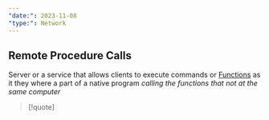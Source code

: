 ```yaml
---
"date:": 2023-11-08
"type:": Network
---
```

## Remote Procedure Calls

Server or a service that allows clients to execute commands or [Functions](/obisdian_ntoes/scriptss/Functions.md) as it they where a part of a native program 
*calling the functions that not at the same computer*


>[!quote] 